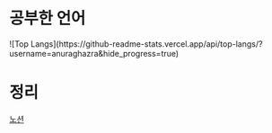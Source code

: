 <h1>공부한 언어</h1>
![Top Langs](https://github-readme-stats.vercel.app/api/top-langs/?username=anuraghazra&hide_progress=true)
<h1>정리</h1>
<a href="https://www.notion.so/d529896d5c294b129bfea04358742fa5?pvs=4">노션</a>
